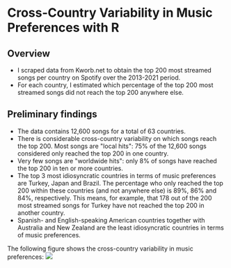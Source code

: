 # Cross-Country Variability in Music Preferences with R

## Overview
- I scraped data from Kworb.net to obtain the top 200 most streamed songs per country on Spotify over the 2013-2021 period.
- For each country, I estimated which percentage of the top 200 most streamed songs did not reach the top 200 anywhere else.

## Preliminary findings
- The data contains 12,600 songs for a total of 63 countries.
- There is considerable cross-country variability on which songs reach the top 200. Most songs are "local hits": 75% of the 12,600 songs considered only reached the top 200 in one country.
- Very few songs are "worldwide hits": only 8% of songs have reached the top 200 in ten or more countries.
- The top 3 most idiosyncratic countries in terms of music preferences are Turkey, Japan and Brazil. The percentage who only reached the top 200 within these countries (and not anywhere else) is 89%, 86% and 84%, respectively. This means, for example, that 178 out of the 200 most streamed songs for Turkey have not reached the top 200 in another country.
- Spanish- and English-speaking American countries together with Australia and New Zealand are the least idiosyncratic countries in terms of music preferences.

The following figure shows the cross-country variability in music preferences: 
![](https://github.com/gtorresmq/spotifydata/blob/main/images/Rplot01.png)


